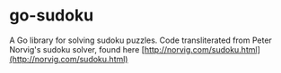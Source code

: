 go-sudoku
==========

A Go library for solving sudoku puzzles. Code transliterated from Peter Norvig's sudoku solver, found here [http://norvig.com/sudoku.html](http://norvig.com/sudoku.html)
